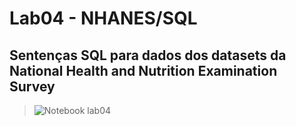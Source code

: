 # Lab04 - NHANES/SQL

## Sentenças SQL para dados dos datasets da National Health and Nutrition Examination Survey

> ![Notebook lab04](notebook/notebookLab04.ipynb)

